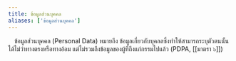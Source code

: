 ```yaml
---
title: ข้อมูลส่วนบุคคล
aliases: ['ข้อมูลส่วนบุคคล']
---
```


&emsp;ข้อมูลส่วนบุคคล (Personal Data)
หมายถึง
ข้อมูลเกี่ยวกับบุคลลซึ่งทำให้สามารถระบุตัวตนนั้นได้ไม่ว่าทางตรงหรือทางอ้อม
แต่ไม่รวมถึงข้อมูลของผู้ที่ถึงแก่กรรมไปแล้ว (PDPA, [[มาตรา ๖]])